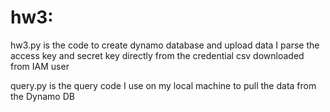 # hw3: 
hw3.py is the code to create dynamo database and upload data
I parse the access key and secret key directly from the credential csv downloaded from IAM user

query.py is the query code I use on my local machine to pull the 
data from the Dynamo DB
